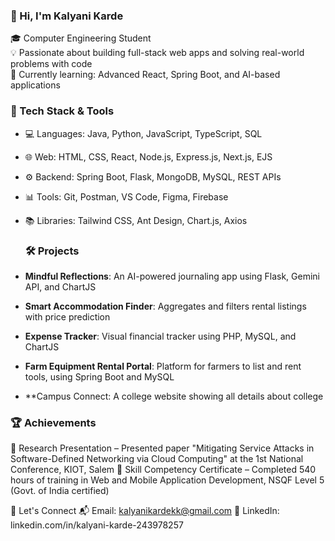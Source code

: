 ### 👋 Hi, I'm Kalyani Karde

🎓 Computer Engineering Student  
💡 Passionate about building full-stack web apps and solving real-world problems with code  
🌱 Currently learning: Advanced React, Spring Boot, and AI-based applications

### 🔧 Tech Stack & Tools

- 💻 Languages: Java, Python, JavaScript, TypeScript, SQL  
- 🌐 Web: HTML, CSS, React, Node.js, Express.js, Next.js, EJS  
- ⚙️ Backend: Spring Boot, Flask, MongoDB, MySQL, REST APIs  
- 📊 Tools: Git, Postman, VS Code, Figma, Firebase  
- 📚 Libraries: Tailwind CSS, Ant Design, Chart.js, Axios

  ### 🛠️ Projects

- **Mindful Reflections**: An AI-powered journaling app using Flask, Gemini API, and ChartJS  
- **Smart Accommodation Finder**: Aggregates and filters rental listings with price prediction  
- **Expense Tracker**: Visual financial tracker using PHP, MySQL, and ChartJS  
- **Farm Equipment Rental Portal**: Platform for farmers to list and rent tools, using Spring Boot and MySQL
- **Campus Connect: A college website showing all details about college

### 🏆 Achievements

📄 Research Presentation – Presented paper "Mitigating Service Attacks in Software-Defined Networking via Cloud Computing" at the 1st National Conference, KIOT, Salem
📜 Skill Competency Certificate – Completed 540 hours of training in Web and Mobile Application Development, NSQF Level 5 (Govt. of India certified)

🤝 Let's Connect
📬 Email: kalyanikardekk@gmail.com
🔗 LinkedIn: linkedin.com/in/kalyani-karde-243978257



